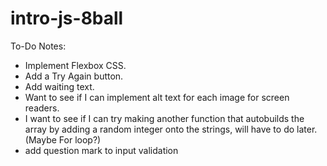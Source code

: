 # intro-js-8ball

To-Do Notes:
- Implement Flexbox CSS.
- Add a Try Again button.
- Add waiting text.
- Want to see if I can implement alt text for each image for screen readers.
- I want to see if I can try making another function that autobuilds the array by adding a random integer onto the strings, will have to do later. (Maybe For loop?)
- add question mark to input validation